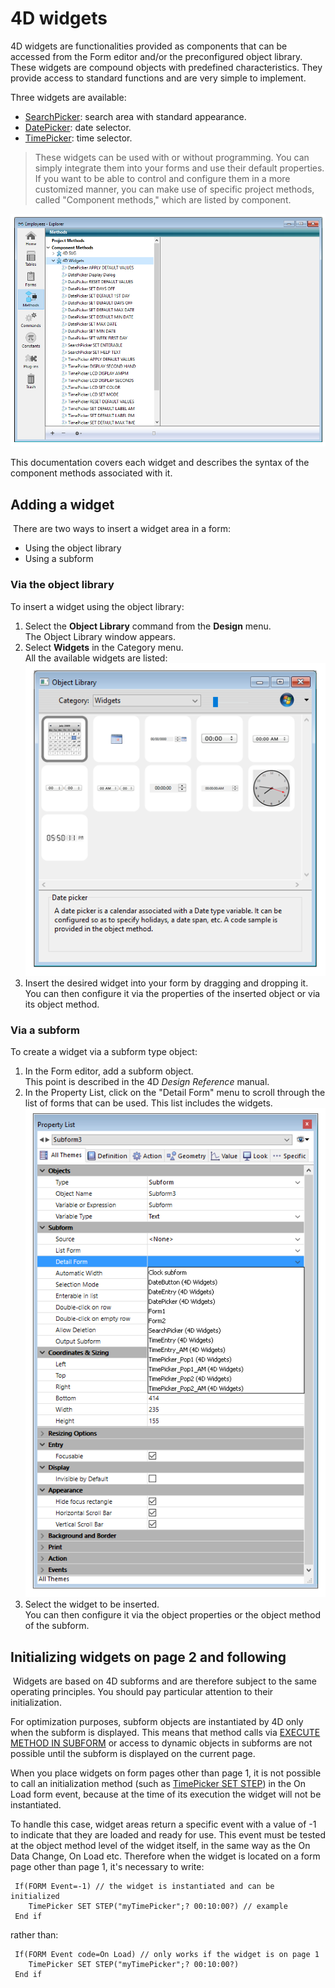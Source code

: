 # 4D widgets

4D widgets are functionalities provided as components that can be accessed from the Form editor and/or the preconfigured object library. These widgets are compound objects with predefined characteristics. They provide access to standard functions and are very simple to implement.

Three widgets are available:

- [SearchPicker](Documentation/SearchPicker.md): search area with standard appearance.
- [DatePicker](Documentation/DatePicker.md): date selector.
- [TimePicker](Documentation/TimePicker.md): time selector.

 > These widgets can be used with or without programming. You can simply integrate them into your forms and use their default properties.
 > <br>If you want to be able to control and configure them in a more customized manner, you can make use of specific project methods, called "Component methods," which are listed by component.

![](Documentation/images/pict307590.en.png)

This documentation covers each widget and describes the syntax of the component methods associated with it.

## Adding a widget  

 There are two ways to insert a widget area in a form:

- Using the object library
- Using a subform

### Via the object library  

To insert a widget using the object library:

1. Select the **Object Library** command from the **Design** menu.  
    The Object Library window appears.
2. Select **Widgets** in the Category menu.  
    All the available widgets are listed:  
    ![](Documentation/images/pict307739.en.png)
3. Insert the desired widget into your form by dragging and dropping it.  
    You can then configure it via the properties of the inserted object or via its object method.

### Via a subform  

To create a widget via a subform type object:

1. In the Form editor, add a subform object.  
    This point is described in the 4D _Design Reference_ manual.
2. In the Property List, click on the "Detail Form" menu to scroll through the list of forms that can be used. This list includes the widgets.  
    ![](Documentation/images/pict307757.en.png)
3. Select the widget to be inserted.  
    You can then configure it via the object properties or the object method of the subform.

## Initializing widgets on page 2 and following  

 Widgets are based on 4D subforms and are therefore subject to the same operating principles. You should pay particular attention to their initialization.

For optimization purposes, subform objects are instantiated by 4D only when the subform is displayed. This means that method calls via [EXECUTE METHOD IN SUBFORM](https://developer.4d.com/docs/FormObjects/subformOverview/#execute-method-in-subform-command) or access to dynamic objects in subforms are not possible until the subform is displayed on the current page.

When you place widgets on form pages other than page 1, it is not possible to call an initialization method (such as [TimePicker SET STEP](Documentation/Methods/TimePicker%20SET%20STEP.md)) in the On Load form event, because at the time of its execution the widget will not be instantiated.

To handle this case, widget areas return a specific event with a value of -1 to indicate that they are loaded and ready for use. This event must be tested at the object method level of the widget itself, in the same way as the On Data Change, On Load etc. Therefore when the widget is located on a form page other than page 1, it's necessary to write:

```4d
 If(FORM Event=-1) // the widget is instantiated and can be initialized  
    TimePicker SET STEP("myTimePicker";? 00:10:00?) // example  
 End if
```

rather than:

```4d
 If(FORM Event code=On Load) // only works if the widget is on page 1  
    TimePicker SET STEP("myTimePicker";? 00:10:00?)  
 End if
```
